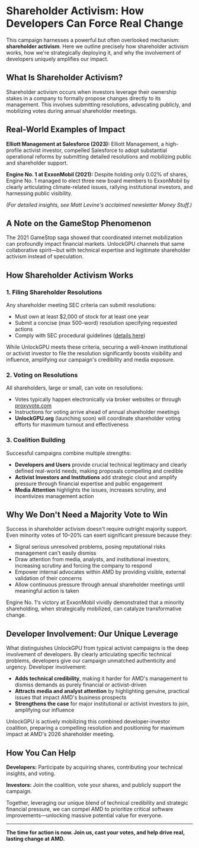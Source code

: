 # Shareholder Activism: How Developers Can Force Real Change

This campaign harnesses a powerful but often overlooked mechanism: **shareholder activism**. Here we outline precisely how shareholder activism works, how we're strategically deploying it, and why the involvement of developers uniquely amplifies our impact.

## What Is Shareholder Activism?

Shareholder activism occurs when investors leverage their ownership stakes in a company to formally propose changes directly to its management. This involves submitting resolutions, advocating publicly, and mobilizing votes during annual shareholder meetings.

## Real-World Examples of Impact

**Elliott Management at Salesforce (2023):** Elliott Management, a high-profile activist investor, compelled Salesforce to adopt substantial operational reforms by submitting detailed resolutions and mobilizing public and shareholder support.

**Engine No. 1 at ExxonMobil (2021):** Despite holding only 0.02% of shares, Engine No. 1 managed to elect three new board members to ExxonMobil by clearly articulating climate-related issues, rallying institutional investors, and harnessing public visibility.

*(For detailed insights, see Matt Levine's acclaimed newsletter Money Stuff.)*

## A Note on the GameStop Phenomenon

The 2021 GameStop saga showed that coordinated internet mobilization can profoundly impact financial markets. UnlockGPU channels that same collaborative spirit—but with technical expertise and legitimate shareholder activism instead of speculation.

## How Shareholder Activism Works

### 1. Filing Shareholder Resolutions

Any shareholder meeting SEC criteria can submit resolutions:

- Must own at least $2,000 of stock for at least one year
- Submit a concise (max 500-word) resolution specifying requested actions
- Comply with SEC procedural guidelines ([details here](https://www.sec.gov/rules-regulations))

While UnlockGPU meets these criteria, securing a well-known institutional or activist investor to file the resolution significantly boosts visibility and influence, amplifying our campaign's credibility and media exposure.

### 2. Voting on Resolutions

All shareholders, large or small, can vote on resolutions:

- Votes typically happen electronically via broker websites or through [proxyvote.com](https://proxyvote.com)
- Instructions for voting arrive ahead of annual shareholder meetings
- **UnlockGPU.org** (launching soon) will coordinate shareholder voting efforts for maximum turnout and effectiveness

### 3. Coalition Building

Successful campaigns combine multiple strengths:

- **Developers and Users** provide crucial technical legitimacy and clearly defined real-world needs, making proposals compelling and credible
- **Activist Investors and Institutions** add strategic clout and amplify pressure through financial expertise and public engagement
- **Media Attention** highlights the issues, increases scrutiny, and incentivizes management action

## Why We Don't Need a Majority Vote to Win

Success in shareholder activism doesn't require outright majority support. Even minority votes of 10–20% can exert significant pressure because they:

- Signal serious unresolved problems, posing reputational risks management can't easily dismiss
- Draw attention from media, analysts, and institutional investors, increasing scrutiny and forcing the company to respond
- Empower internal advocates within AMD by providing visible, external validation of their concerns
- Allow continuous pressure through annual shareholder meetings until meaningful action is taken

Engine No. 1's victory at ExxonMobil vividly demonstrated that a minority shareholding, when strategically mobilized, can catalyze transformative change.

## Developer Involvement: Our Unique Leverage

What distinguishes UnlockGPU from typical activist campaigns is the deep involvement of developers. By clearly articulating specific technical problems, developers give our campaign unmatched authenticity and urgency. Developer involvement:

- **Adds technical credibility**, making it harder for AMD's management to dismiss demands as purely financial or activist-driven
- **Attracts media and analyst attention** by highlighting genuine, practical issues that impact AMD's business prospects
- **Strengthens the case** for major institutional or activist investors to join, amplifying our influence

UnlockGPU is actively mobilizing this combined developer-investor coalition, preparing a compelling resolution and positioning for maximum impact at AMD's 2026 shareholder meeting.

## How You Can Help

**Developers:** Participate by acquiring shares, contributing your technical insights, and voting.

**Investors:** Join the coalition, vote your shares, and publicly support the campaign.

Together, leveraging our unique blend of technical credibility and strategic financial pressure, we can compel AMD to prioritize critical software improvements—unlocking massive potential value for everyone.

---

**The time for action is now. Join us, cast your votes, and help drive real, lasting change at AMD.**